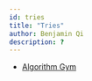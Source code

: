 ```yaml
---
id: tries
title: "Tries"
author: Benjamin Qi
description: ?
---
```


  - [Algorithm Gym](http://codeforces.com/blog/entry/15729)

